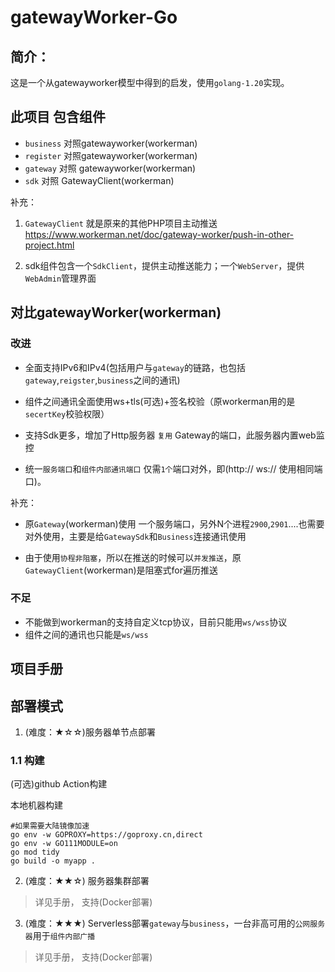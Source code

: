 # gatewayWorker-Go

## 简介：
这是一个从gatewayworker模型中得到的启发，使用`golang-1.20`实现。

## 此项目 包含组件
+ `business` 对照gatewayworker(workerman)
+ `register` 对照gatewayworker(workerman)
+ `gateway` 对照 gatewayworker(workerman)
+ `sdk` 对照 GatewayClient(workerman)

补充：
1. `GatewayClient` 就是原来的其他PHP项目主动推送
https://www.workerman.net/doc/gateway-worker/push-in-other-project.html

2. sdk组件包含一个`SdkClient`，提供主动推送能力；一个`WebServer`，提供`WebAdmin`管理界面

## 对比gatewayWorker(workerman)

### 改进
+ 全面支持IPv6和IPv4(包括用户与`gateway`的链路，也包括`gateway`,`reigster`,`business`之间的通讯)

+ 组件之间通讯全面使用ws+tls(可选)+签名校验（原workerman用的是`secertKey`校验权限）

+ 支持Sdk更多，增加了Http服务器 `复用` Gateway的端口，此服务器内置web监控

+ 统一`服务端口`和`组件内部通讯端口` 仅需`1个`端口对外，即(http:// ws:// 使用相同端口)。

补充：
+ 原`Gateway`(workerman)使用 一个服务端口，另外N个进程`2900`,`2901`....也需要对外使用，主要是给`GatewaySdk`和`Business`连接通讯使用

+ 由于使用`协程非阻塞`，所以在推送的时候可以`并发推送`，原`GatewayClient`(workerman)是阻塞式for遍历推送

### 不足

+ 不能做到workerman的支持自定义tcp协议，目前只能用`ws/wss`协议
+ 组件之间的通讯也只能是`ws/wss`

## 项目手册


## 部署模式
1. (难度：★☆☆)服务器单节点部署


### 1.1 构建

(可选)github Action构建


本地机器构建

```
#如果需要大陆镜像加速
go env -w GOPROXY=https://goproxy.cn,direct
go env -w GO111MODULE=on
go mod tidy 
go build -o myapp .
```


2. (难度：★★☆) 服务器集群部署

> 详见手册， 支持(Docker部署)


3. (难度：★★★) Serverless部署`gateway`与`business`，一台非高可用的`公网服务器`用于`组件内部广播`

> 详见手册， 支持(Docker部署)
